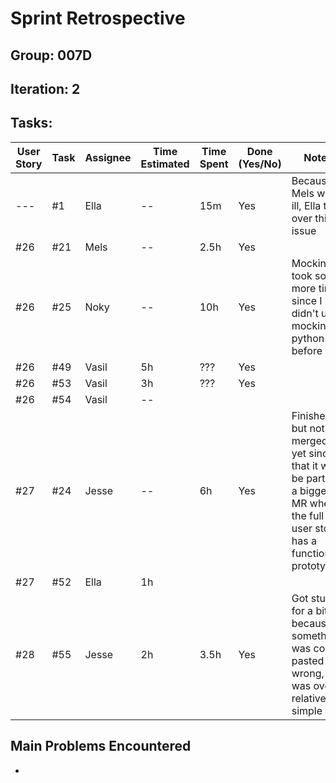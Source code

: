 # Sprint Retrospective

## Group: 007D
## Iteration: 2

## Tasks:

| User Story | Task | Assignee | Time Estimated | Time Spent | Done (Yes/No) | Notes                                                                                                                      |
|------------|------|----------|----------------|------------|---------------|----------------------------------------------------------------------------------------------------------------------------|
| ---        | #1   | Ella     | --             | 15m        | Yes           | Because Mels was ill, Ella took over this issue                                                                            |
| #26        | #21  | Mels     | --             | 2.5h       | Yes           |                                                                                                                            |
| #26        | #25  | Noky     | --             | 10h        | Yes           | Mocking took some more time since I didn't use mocking in python before                                                    |
| #26        | #49  | Vasil    | 5h             | ???        | Yes           |                                                                                                                            |
| #26        | #53  | Vasil    | 3h             | ???        | Yes           |                                                                                                                            |
| #26        | #54  | Vasil    | --             |            |               |                                                                                                                            |
| #27        | #24  | Jesse    | --             | 6h         | Yes           | Finished but not merged yet since that it will be part of a bigger MR when the full user story has a functioning prototype |
| #27        | #52  | Ella     | 1h             |            |               |                                                                                                                            |
| #28        | #55  | Jesse    | 2h             | 3.5h       | Yes           | Got stuck for a bit because something was copy pasted wrong, but was overall relatively simple                             |

## Main Problems Encountered

- 